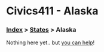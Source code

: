 # Civics411 - Alaska

### [Index](../../README.md) > [States](../) > Alaska

Nothing here yet.. but [you can help](../../CONTRIBUTING.md)!
